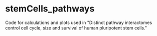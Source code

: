 # stemCells_pathways
Code for calculations and plots used in "Distinct pathway interactomes control cell cycle, size and survival of human pluripotent stem cells." 
